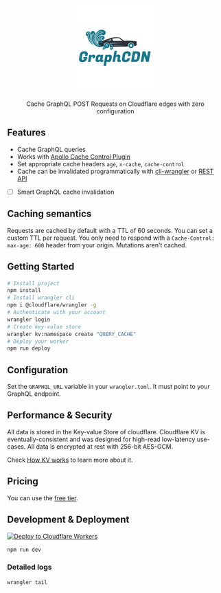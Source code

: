 <div align="center">
  <img src="logo.png" alt="graphcdn" />
</div>

<br/>

<div align="center">Cache GraphQL POST Requests on Cloudflare edges with zero configuration</div>

## Features

* Cache GraphQL queries
* Works with [Apollo Cache Control Plugin](https://www.apollographql.com/docs/apollo-server/performance/caching)
* Set appropriate cache headers `age`, `x-cache`, `cache-control`
* Cache can be invalidated programmatically with [cli-wrangler](https://developers.cloudflare.com/workers/cli-wrangler) or [REST API](https://api.cloudflare.com/#workers-kv-namespace-delete-key-value-pair)
* [ ] Smart GraphQL cache invalidation

## Caching semantics

Requests are cached by default with a TTL of 60 seconds. You can set a custom TTL per request. You only need to respond with a `Cache-Control: max-age: 600` header from your origin. Mutations aren't cached.

## Getting Started

```sh
# Install project
npm install
# Install wrangler cli
npm i @cloudflare/wrangler -g
# Authenticate with your account
wrangler login
# Create key-value store
wrangler kv:namespace create "QUERY_CACHE"
# Deploy your worker
npm run deploy
```

## Configuration

Set the `GRAPHQL_URL` variable in your `wrangler.toml`. It must point to your GraphQL endpoint.

## Performance & Security

All data is stored in the Key-value Store of cloudflare. Cloudflare KV is eventually-consistent and was designed for high-read low-latency use-cases. All data is encrypted at rest with 256-bit AES-GCM.

Check [How KV works](https://developers.cloudflare.com/workers/learning/how-kv-works) to learn more about it.

## Pricing

You can use the [free tier](https://developers.cloudflare.com/workers/platform/limits#worker-limits).

## Development & Deployment

[![Deploy to Cloudflare Workers](https://deploy.workers.cloudflare.com/button)](https://deploy.workers.cloudflare.com/?url=https://github.com/StarpTech/GraphCDN)

```sh
npm run dev
```

### Detailed logs

```sh
wrangler tail
```
